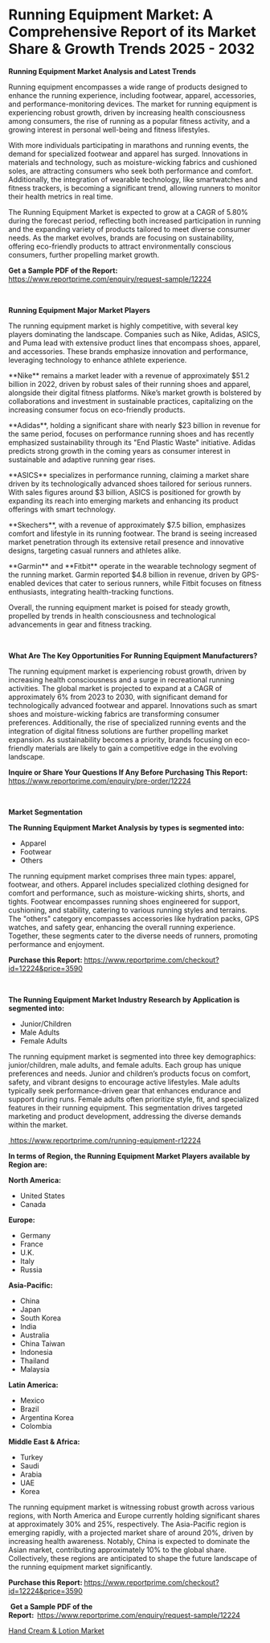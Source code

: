 <p><h1>Running Equipment Market: A Comprehensive Report of its Market Share & Growth Trends 2025 - 2032</h1></p><p><strong>Running Equipment Market Analysis and Latest Trends</strong></p>
<p><p>Running equipment encompasses a wide range of products designed to enhance the running experience, including footwear, apparel, accessories, and performance-monitoring devices. The market for running equipment is experiencing robust growth, driven by increasing health consciousness among consumers, the rise of running as a popular fitness activity, and a growing interest in personal well-being and fitness lifestyles.</p><p>With more individuals participating in marathons and running events, the demand for specialized footwear and apparel has surged. Innovations in materials and technology, such as moisture-wicking fabrics and cushioned soles, are attracting consumers who seek both performance and comfort. Additionally, the integration of wearable technology, like smartwatches and fitness trackers, is becoming a significant trend, allowing runners to monitor their health metrics in real time.</p><p>The Running Equipment Market is expected to grow at a CAGR of 5.80% during the forecast period, reflecting both increased participation in running and the expanding variety of products tailored to meet diverse consumer needs. As the market evolves, brands are focusing on sustainability, offering eco-friendly products to attract environmentally conscious consumers, further propelling market growth.</p></p>
<p><strong>Get a Sample PDF of the Report:&nbsp;</strong> <a href="https://www.reportprime.com/enquiry/request-sample/12224?utm_campaign=2997&utm_medium=2&utm_source=Github&utm_content=ia&utm_term=18032025&utm_id=running-equipment">https://www.reportprime.com/enquiry/request-sample/12224</a></p>
<p>&nbsp;</p>
<p><strong>Running Equipment Major Market Players</strong></p>
<p><p>The running equipment market is highly competitive, with several key players dominating the landscape. Companies such as Nike, Adidas, ASICS, and Puma lead with extensive product lines that encompass shoes, apparel, and accessories. These brands emphasize innovation and performance, leveraging technology to enhance athlete experience.</p><p>**Nike** remains a market leader with a revenue of approximately $51.2 billion in 2022, driven by robust sales of their running shoes and apparel, alongside their digital fitness platforms. Nike’s market growth is bolstered by collaborations and investment in sustainable practices, capitalizing on the increasing consumer focus on eco-friendly products.</p><p>**Adidas**, holding a significant share with nearly $23 billion in revenue for the same period, focuses on performance running shoes and has recently emphasized sustainability through its "End Plastic Waste" initiative. Adidas predicts strong growth in the coming years as consumer interest in sustainable and adaptive running gear rises.</p><p>**ASICS** specializes in performance running, claiming a market share driven by its technologically advanced shoes tailored for serious runners. With sales figures around $3 billion, ASICS is positioned for growth by expanding its reach into emerging markets and enhancing its product offerings with smart technology.</p><p>**Skechers**, with a revenue of approximately $7.5 billion, emphasizes comfort and lifestyle in its running footwear. The brand is seeing increased market penetration through its extensive retail presence and innovative designs, targeting casual runners and athletes alike.</p><p>**Garmin** and **Fitbit** operate in the wearable technology segment of the running market. Garmin reported $4.8 billion in revenue, driven by GPS-enabled devices that cater to serious runners, while Fitbit focuses on fitness enthusiasts, integrating health-tracking functions. </p><p>Overall, the running equipment market is poised for steady growth, propelled by trends in health consciousness and technological advancements in gear and fitness tracking.</p></p>
<p>&nbsp;</p>
<p><strong>What Are The Key Opportunities For Running Equipment Manufacturers?</strong></p>
<p><p>The running equipment market is experiencing robust growth, driven by increasing health consciousness and a surge in recreational running activities. The global market is projected to expand at a CAGR of approximately 6% from 2023 to 2030, with significant demand for technologically advanced footwear and apparel. Innovations such as smart shoes and moisture-wicking fabrics are transforming consumer preferences. Additionally, the rise of specialized running events and the integration of digital fitness solutions are further propelling market expansion. As sustainability becomes a priority, brands focusing on eco-friendly materials are likely to gain a competitive edge in the evolving landscape.</p></p>
<p><strong>Inquire or Share Your Questions If Any Before Purchasing This Report:</strong> <a href="https://www.reportprime.com/enquiry/pre-order/12224?utm_campaign=2997&utm_medium=2&utm_source=Github&utm_content=ia&utm_term=18032025&utm_id=running-equipment">https://www.reportprime.com/enquiry/pre-order/12224</a></p>
<p>&nbsp;</p>
<p><strong>Market Segmentation</strong></p>
<p><strong>The Running Equipment Market Analysis by types is segmented into:</strong></p>
<p><ul><li>Apparel</li><li>Footwear</li><li>Others</li></ul></p>
<p><p>The running equipment market comprises three main types: apparel, footwear, and others. Apparel includes specialized clothing designed for comfort and performance, such as moisture-wicking shirts, shorts, and tights. Footwear encompasses running shoes engineered for support, cushioning, and stability, catering to various running styles and terrains. The "others" category encompasses accessories like hydration packs, GPS watches, and safety gear, enhancing the overall running experience. Together, these segments cater to the diverse needs of runners, promoting performance and enjoyment.</p></p>
<p><strong>Purchase this Report:&nbsp;</strong><a href="https://www.reportprime.com/checkout?id=12224&price=3590&utm_campaign=2997&utm_medium=2&utm_source=Github&utm_content=ia&utm_term=18032025&utm_id=running-equipment">https://www.reportprime.com/checkout?id=12224&price=3590</a></p>
<p>&nbsp;</p>
<p><strong>The Running Equipment Market Industry Research by Application is segmented into:</strong></p>
<p><ul><li>Junior/Children</li><li>Male Adults</li><li>Female Adults</li></ul></p>
<p><p>The running equipment market is segmented into three key demographics: junior/children, male adults, and female adults. Each group has unique preferences and needs. Junior and children’s products focus on comfort, safety, and vibrant designs to encourage active lifestyles. Male adults typically seek performance-driven gear that enhances endurance and support during runs. Female adults often prioritize style, fit, and specialized features in their running equipment. This segmentation drives targeted marketing and product development, addressing the diverse demands within the market.</p></p>
<p><a href="https://www.reportprime.com/running-equipment-r12224?utm_campaign=2997&utm_medium=2&utm_source=Github&utm_content=ia&utm_term=18032025&utm_id=running-equipment">&nbsp;https://www.reportprime.com/running-equipment-r12224</a></p>
<p><strong>In terms of Region, the Running Equipment Market Players available by Region are:</strong></p>
<p>
    <p> <strong> North America: </strong>
        <ul>
            <li>United States</li>
            <li>Canada</li>
        </ul>
        </p> 
    <p> <strong> Europe: </strong>
        <ul>
            <li>Germany</li>
            <li>France</li>
            <li>U.K.</li>
            <li>Italy</li>
            <li>Russia</li>
        </ul>
        </p> 
    <p> <strong> Asia-Pacific: </strong>
        <ul>
            <li>China</li>
            <li>Japan</li>
            <li>South Korea</li>
            <li>India</li>
            <li>Australia</li>
            <li>China Taiwan</li>
            <li>Indonesia</li>
            <li>Thailand</li>
            <li>Malaysia</li>
        </ul>
        </p> 
    <p> <strong> Latin America: </strong>
        <ul>
            <li>Mexico</li>
            <li>Brazil</li>
            <li>Argentina Korea</li>
            <li>Colombia</li>
        </ul>
        </p> 
    <p> <strong> Middle East & Africa: </strong>
        <ul>
            <li>Turkey</li>
            <li>Saudi</li>
            <li>Arabia</li>
            <li>UAE</li>
            <li>Korea</li>
        </ul>
    </p>
    </p>
<p><p>The running equipment market is witnessing robust growth across various regions, with North America and Europe currently holding significant shares at approximately 30% and 25%, respectively. The Asia-Pacific region is emerging rapidly, with a projected market share of around 20%, driven by increasing health awareness. Notably, China is expected to dominate the Asian market, contributing approximately 10% to the global share. Collectively, these regions are anticipated to shape the future landscape of the running equipment market significantly.</p></p>
<p><strong>Purchase this Report: </strong><a href="https://www.reportprime.com/checkout?id=12224&price=3590&utm_campaign=2997&utm_medium=2&utm_source=Github&utm_content=ia&utm_term=18032025&utm_id=running-equipment">https://www.reportprime.com/checkout?id=12224&price=3590</a></p>
<p>&nbsp;<strong>Get a Sample PDF of the Report:&nbsp;&nbsp;</strong><a href="https://www.reportprime.com/enquiry/request-sample/12224?utm_campaign=2997&utm_medium=2&utm_source=Github&utm_content=ia&utm_term=18032025&utm_id=running-equipment">https://www.reportprime.com/enquiry/request-sample/12224</a></p>
<p><strong></strong></p>
<p><p><a href="https://github.com/carendesrochers299/Market-Research-Report-List-1/blob/main/hand-cream-lotion-market.md?utm_campaign=2997&utm_medium=2&utm_source=Github&utm_content=ia&utm_term=18032025&utm_id=running-equipment">Hand Cream & Lotion Market</a></p></p>